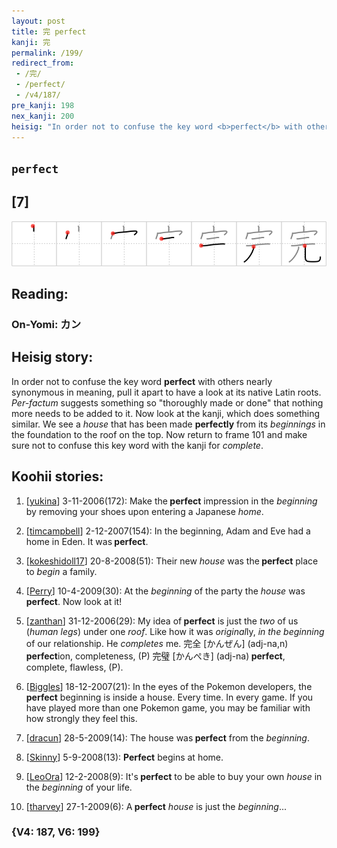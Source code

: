 ```yaml
---
layout: post
title: 完 perfect
kanji: 完
permalink: /199/
redirect_from:
 - /完/
 - /perfect/
 - /v4/187/
pre_kanji: 198
nex_kanji: 200
heisig: "In order not to confuse the key word <b>perfect</b> with others nearly synonymous in meaning, pull it apart to have a look at its native Latin roots. <i>Per-factum</i> suggests something so &quot;thoroughly made or done&quot; that nothing more needs to be added to it. Now look at the kanji, which does something similar. We see a <i>house</i> that has been made <b>perfectly</b> from its <i>beginnings</i> in the foundation to the roof on the top. Now return to frame 101 and make sure not to confuse this key word with the kanji for <i>complete</i>."
---
```


## `perfect`

## [7]

<div class="stroke"><img src="../images/E5AE8C.png" /></div>

## Reading:

### On-Yomi: カン

## Heisig story:

In order not to confuse the key word <b>perfect</b> with others nearly synonymous in meaning, pull it apart to have a look at its native Latin roots. <i>Per-factum</i> suggests something so &quot;thoroughly made or done&quot; that nothing more needs to be added to it. Now look at the kanji, which does something similar. We see a <i>house</i> that has been made <b>perfectly</b> from its <i>beginnings</i> in the foundation to the roof on the top. Now return to frame 101 and make sure not to confuse this key word with the kanji for <i>complete</i>.

## Koohii stories:

1) [<a href="http://kanji.koohii.com/profile/yukina">yukina</a>] 3-11-2006(172): Make the<strong> perfect</strong> impression in the <em>beginning</em> by removing your shoes upon entering a Japanese <em>home</em>.

2) [<a href="http://kanji.koohii.com/profile/timcampbell">timcampbell</a>] 2-12-2007(154): In the beginning, Adam and Eve had a home in Eden. It was<strong> perfect</strong>.

3) [<a href="http://kanji.koohii.com/profile/kokeshidoll17">kokeshidoll17</a>] 20-8-2008(51): Their new <em>house</em> was the<strong> perfect</strong> place to <em>begin</em> a family.

4) [<a href="http://kanji.koohii.com/profile/Perry">Perry</a>] 10-4-2009(30): At the <em>beginning</em> of the party the <em>house</em> was<strong> perfect</strong>. Now look at it!

5) [<a href="http://kanji.koohii.com/profile/zanthan">zanthan</a>] 31-12-2006(29): My idea of<strong> perfect</strong> is just the <em>two</em> of us (<em>human legs</em>) under one <em>roof</em>. Like how it was <em>original</em>ly, <em>in the beginning</em> of our relationship. He <em>completes</em> me. 完全 [かんぜん] (adj-na,n)<strong> perfect</strong>ion, completeness, (P) 完璧 [かんぺき] (adj-na)<strong> perfect</strong>, complete, flawless, (P).

6) [<a href="http://kanji.koohii.com/profile/Biggles">Biggles</a>] 18-12-2007(21): In the eyes of the Pokemon developers, the<strong> perfect</strong> beginning is inside a house. Every time. In every game. If you have played more than one Pokemon game, you may be familiar with how strongly they feel this.

7) [<a href="http://kanji.koohii.com/profile/dracun">dracun</a>] 28-5-2009(14): The house was<strong> perfect</strong> from the <em>beginning</em>.

8) [<a href="http://kanji.koohii.com/profile/Skinny">Skinny</a>] 5-9-2008(13): <strong>Perfect</strong> begins at home.

9) [<a href="http://kanji.koohii.com/profile/LeoOra">LeoOra</a>] 12-2-2008(9): It&#039;s<strong> perfect</strong> to be able to buy your own <em>house</em> in the <em>beginning</em> of your life.

10) [<a href="http://kanji.koohii.com/profile/tharvey">tharvey</a>] 27-1-2009(6): A<strong> perfect</strong> <em>house</em> is just the <em>beginning</em>...

### {V4: 187, V6: 199}
